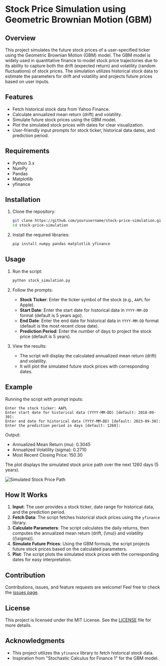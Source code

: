# Stock Price Simulation using Geometric Brownian Motion (GBM)

## Overview

This project simulates the future stock prices of a user-specified ticker using the Geometric Brownian Motion (GBM) model. The GBM model is widely used in quantitative finance to model stock price trajectories due to its ability to capture both the drift (expected return) and volatility (random fluctuations) of stock prices. The simulation utilizes historical stock data to estimate the parameters for drift and volatility and projects future prices based on user inputs.

## Features

- Fetch historical stock data from Yahoo Finance.
- Calculate annualized mean return (drift) and volatility.
- Simulate future stock prices using the GBM model.
- Plot the simulated stock prices with dates for clear visualization.
- User-friendly input prompts for stock ticker, historical data dates, and prediction period.

## Requirements

- Python 3.x
- NumPy
- Pandas
- Matplotlib
- yfinance

## Installation

1. Clone the repository:

   ```bash
   git clone https://github.com/yourusername/stock-price-simulation.git
   cd stock-price-simulation
   ```

2. Install the required libraries:
   ```bash
   pip install numpy pandas matplotlib yfinance
   ```

## Usage

1. Run the script:

   ```bash
   python stock_simulation.py
   ```

2. Follow the prompts:

   - **Stock Ticker**: Enter the ticker symbol of the stock (e.g., `AAPL` for Apple).
   - **Start Date**: Enter the start date for historical data in `YYYY-MM-DD` format (default is 5 years ago).
   - **End Date**: Enter the end date for historical data in `YYYY-MM-DD` format (default is the most recent close date).
   - **Prediction Period**: Enter the number of days to project the stock price (default is 5 years).

3. View the results:
   - The script will display the calculated annualized mean return (drift) and volatility.
   - It will plot the simulated future stock prices with corresponding dates.

## Example

Running the script with prompt inputs:

```
Enter the stock ticker: AAPL
Enter start date for historical data (YYYY-MM-DD) [default: 2018-09-30]:
Enter end date for historical data (YYYY-MM-DD) [default: 2023-09-30]:
Enter the prediction period in days [default: 1260]:
```

Output:

- Annualized Mean Return (mu): 0.3045
- Annualized Volatility (sigma): 0.2710
- Most Recent Closing Price: 150.30

The plot displays the simulated stock price path over the next 1260 days (5 years).

![Simulated Stock Price Path](plot.png)

## How It Works

1. **Input**: The user provides a stock ticker, date range for historical data, and the prediction period.
2. **Fetch Data**: The script fetches historical stock prices using the `yfinance` library.
3. **Calculate Parameters**: The script calculates the daily returns, then computes the annualized mean return (drift, \(\mu\)) and volatility (\(\sigma\)).
4. **Simulate Future Prices**: Using the GBM formula, the script projects future stock prices based on the calculated parameters.
5. **Plot**: The script plots the simulated stock prices with the corresponding dates for easy interpretation.

## Contribution

Contributions, issues, and feature requests are welcome! Feel free to check the [issues page](https://github.com/yourusername/stock-price-simulation/issues).

## License

This project is licensed under the MIT License. See the [LICENSE](LICENSE) file for more details.

## Acknowledgments

- This project utilizes the `yfinance` library to fetch historical stock data.
- Inspiration from "Stochastic Calculus for Finance 1" for the GBM model.
